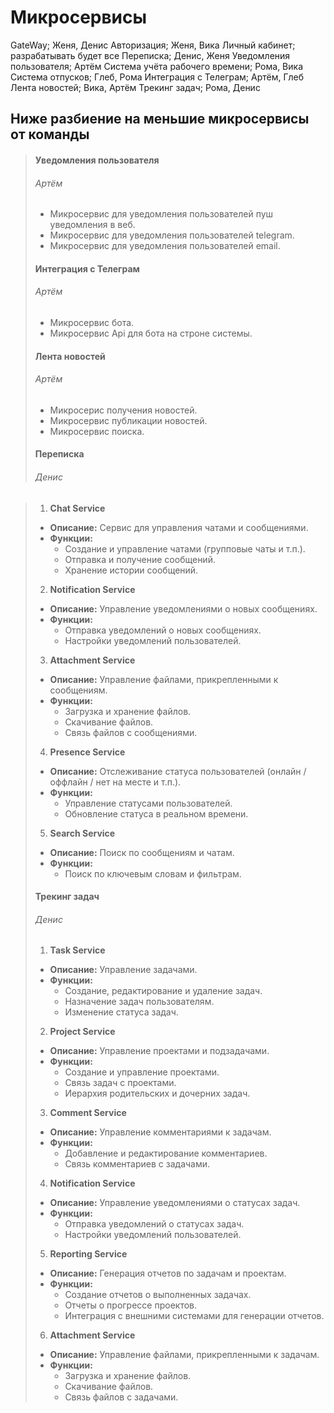 # Микросервисы

GateWay; Женя, Денис
Авторизация; Женя, Вика
Личный кабинет; разрабатывать будет все
Переписка; Денис, Женя
Уведомления пользователя; Артём
Система учёта рабочего времени; Рома, Вика
Система отпусков; Глеб, Рома
Интеграция с Телеграм; Артём, Глеб
Лента новостей; Вика, Артём
Трекинг задач; Рома, Денис

## Ниже разбиение на меньшие микросервисы от команды

> #### Уведомления пользователя
>
> ###### Артём
> - Микросервис для уведомления пользователей пуш уведомления в веб.
> - Микросервис для уведомления пользователей telegram.
> - Микросервис для уведомления пользователей email.
>
> #### Интеграция с Телеграм
>
> ###### Артём
> - Микросервис бота.
> - Микросервис Api для бота на строне системы.
>
> #### Лента новостей
>
> ###### Артём
> - Микросерис получения новостей.
> - Микросервис публикации новостей.
> - Микросервис поиска.
>
> #### Переписка
>
> ###### Денис

> 1. **Chat Service**
> - **Описание:**  Сервис для управления чатами и сообщениями.
> - **Функции:**
>   - Создание и управление чатами (групповые чаты и т.п.).
>   - Отправка и получение сообщений.
>   - Хранение истории сообщений.
>
> 2. **Notification Service**
> - **Описание:** Управление уведомлениями о новых сообщениях.
> - **Функции:**
>   - Отправка уведомлений о новых сообщениях.
>   - Настройки уведомлений пользователей.
>
> 3. **Attachment Service**
> - **Описание:** Управление файлами, прикрепленными к сообщениям.
> - **Функции:**
>   - Загрузка и хранение файлов.
>   - Скачивание файлов.
>   - Связь файлов с сообщениями.
>
> 4. **Presence Service**
> - **Описание:** Отслеживание статуса пользователей (онлайн / оффлайн / нет на месте и т.п.).
> - **Функции:**
>   - Управление статусами пользователей.
>   - Обновление статуса в реальном времени.
>
> 5. **Search Service**
> - **Описание:** Поиск по сообщениям и чатам.
> - **Функции:**
>   - Поиск по ключевым словам и фильтрам.
>
> #### Трекинг задач
>
> ###### Денис
>
> 1. **Task Service**
> - **Описание:** Управление задачами.
> - **Функции:**
>   - Создание, редактирование и удаление задач.
>   - Назначение задач пользователям.
>   - Изменение статуса задач.
>
> 2. **Project Service**
> - **Описание:** Управление проектами и подзадачами.
> - **Функции:**
>   - Создание и управление проектами.
>   - Связь задач с проектами.
>   - Иерархия родительских и дочерних задач.
>
>  3. **Comment Service**
> - **Описание:** Управление комментариями к задачам.
> - **Функции:**
>   - Добавление и редактирование комментариев.
>   - Связь комментариев с задачами.
>
> 4. **Notification Service**
> - **Описание:** Управление уведомлениями о статусах задач.
> - **Функции:**
>   - Отправка уведомлений о статусах задач.
>   - Настройки уведомлений пользователей.
>
> 5. **Reporting Service**
> - **Описание:** Генерация отчетов по задачам и проектам.
> - **Функции:**
>   - Создание отчетов о выполненных задачах.
>   - Отчеты о прогрессе проектов.
>   - Интеграция с внешними системами для генерации отчетов.
>
>  6. **Attachment Service**
> - **Описание:** Управление файлами, прикрепленными к задачам.
> - **Функции:**
>   - Загрузка и хранение файлов.
>   - Скачивание файлов.
>   - Связь файлов с задачами.